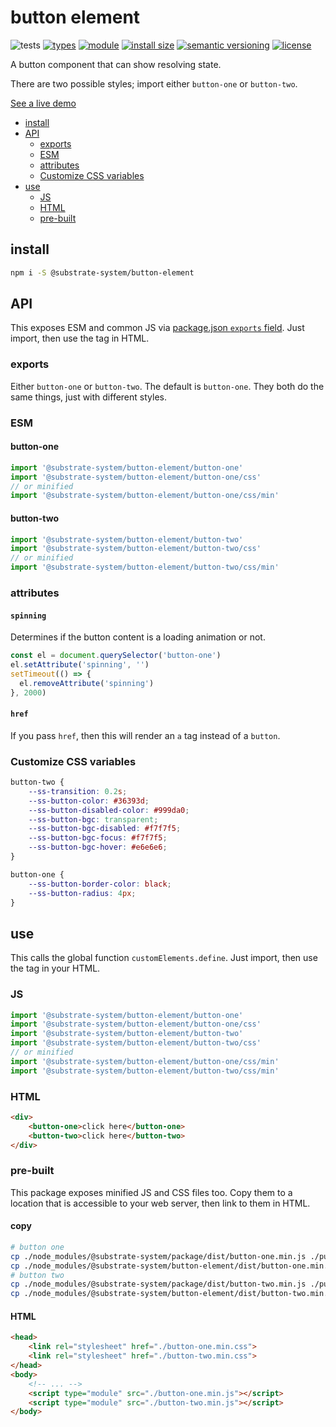# button element
![tests](https://github.com/substrate-system/button-element/actions/workflows/nodejs.yml/badge.svg)
[![types](https://img.shields.io/npm/types/@substrate-system/button-element?style=flat-square)](README.md)
[![module](https://img.shields.io/badge/module-ESM%2FCJS-blue?style=flat-square)](README.md)
[![install size](https://packagephobia.com/badge?p=@substrate-system/button-element)](https://packagephobia.com/result?p=@substrate-system/button-element)
[![semantic versioning](https://img.shields.io/badge/semver-2.0.0-blue?logo=semver&style=flat-square)](https://semver.org/)
[![license](https://img.shields.io/badge/license-MIT-brightgreen.svg?style=flat-square)](LICENSE)

A button component that can show resolving state.

There are two possible styles; import either `button-one` or `button-two`.

[See a live demo](https://substrate-system.github.io/button-element/)

<!-- toc -->

- [install](#install)
- [API](#api)
  * [exports](#exports)
  * [ESM](#esm)
  * [attributes](#attributes)
  * [Customize CSS variables](#customize-css-variables)
- [use](#use)
  * [JS](#js)
  * [HTML](#html)
  * [pre-built](#pre-built)

<!-- tocstop -->

## install

```sh
npm i -S @substrate-system/button-element
```

## API

This exposes ESM and common JS via [package.json `exports` field](https://nodejs.org/api/packages.html#exports). Just import, then use the tag in HTML.

### exports
Either `button-one` or `button-two`. The default is `button-one`. They both do the same things, just with different styles.

### ESM

#### button-one
```js
import '@substrate-system/button-element/button-one'
import '@substrate-system/button-element/button-one/css'
// or minified
import '@substrate-system/button-element/button-one/css/min'
```

#### button-two
```js
import '@substrate-system/button-element/button-two'
import '@substrate-system/button-element/button-two/css'
// or minified
import '@substrate-system/button-element/button-two/css/min'
```

### attributes

#### `spinning`
Determines if the button content is a loading animation or not.

```js
const el = document.querySelector('button-one')
el.setAttribute('spinning', '')
setTimeout(() => {
  el.removeAttribute('spinning')
}, 2000)
```

#### `href`
If you pass `href`, then this will render an `a` tag instead of a `button`.

### Customize CSS variables

```css
button-two {
    --ss-transition: 0.2s;
    --ss-button-color: #36393d;
    --ss-button-disabled-color: #999da0;
    --ss-button-bgc: transparent;
    --ss-button-bgc-disabled: #f7f7f5; 
    --ss-button-bgc-focus: #f7f7f5;
    --ss-button-bgc-hover: #e6e6e6;
}

button-one {
    --ss-button-border-color: black;
    --ss-button-radius: 4px;
}
```

## use
This calls the global function `customElements.define`. Just import, then use
the tag in your HTML.

### JS
```ts
import '@substrate-system/button-element/button-one'
import '@substrate-system/button-element/button-one/css'
import '@substrate-system/button-element/button-two'
import '@substrate-system/button-element/button-two/css'
// or minified
import '@substrate-system/button-element/button-one/css/min'
import '@substrate-system/button-element/button-two/css/min'
```

### HTML
```html
<div>
    <button-one>click here</button-one>
    <button-two>click here</button-two>
</div>
```

### pre-built
This package exposes minified JS and CSS files too. Copy them to a location that is
accessible to your web server, then link to them in HTML.

#### copy
```sh
# button one
cp ./node_modules/@substrate-system/package/dist/button-one.min.js ./public/
cp ./node_modules/@substrate-system/button-element/dist/button-one.min.css ./public/
# button two
cp ./node_modules/@substrate-system/package/dist/button-two.min.js ./public/
cp ./node_modules/@substrate-system/button-element/dist/button-two.min.css ./public/
```

#### HTML
```html
<head>
    <link rel="stylesheet" href="./button-one.min.css">
    <link rel="stylesheet" href="./button-two.min.css">
</head>
<body>
    <!-- ... -->
    <script type="module" src="./button-one.min.js"></script>
    <script type="module" src="./button-two.min.js"></script>
</body>
```
